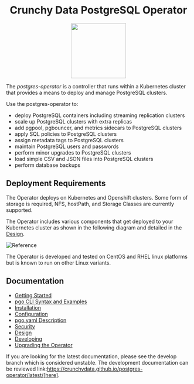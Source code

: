 <h1 align="center">Crunchy Data PostgreSQL Operator</h1>
<p align="center">
  <img width="150" src="./crunchy_logo.png?raw=true"/>
</p>


The *postgres-operator* is a controller that runs within a Kubernetes cluster that provides a means to deploy and manage PostgreSQL clusters.

Use the postgres-operator to:

 * deploy PostgreSQL containers including streaming replication clusters
 * scale up PostgreSQL clusters with extra replicas
 * add pgpool, pgbouncer, and metrics sidecars to PostgreSQL clusters
 * apply SQL policies to PostgreSQL clusters
 * assign metadata tags to PostgreSQL clusters
 * maintain PostgreSQL users and passwords
 * perform minor upgrades to PostgreSQL clusters
 * load simple CSV and JSON files into PostgreSQL clusters
 * perform database backups


## Deployment Requirements

The Operator deploys on Kubernetes and Openshift clusters.  Some form of storage is required, NFS, hostPath, and Storage Classes are currently supported.

The Operator includes various components that get deployed to your
Kubernetes cluster as shown in the following diagram and detailed
in the [Design](https://crunchydata.github.io/postgres-operator/stable/design/).

![Reference](https://crunchydata.github.io/postgres-operator/stable/Operator-Architecture.png)

The Operator is developed and tested on CentOS and RHEL linux platforms but is known to run on other Linux variants.

## Documentation

 - [Getting Started](https://crunchydata.github.io/postgres-operator/stable/gettingstarted/)
 - [pgo CLI Syntax and Examples](https://crunchydata.github.io/postgres-operator/stable/operator-cli/)
 - [Installation](https://crunchydata.github.io/postgres-operator/stable/installation/)
 - [Configuration](https://crunchydata.github.io/postgres-operator/stable/configuration/configuration/)
 - [pgo.yaml Description](https://crunchydata.github.io/postgres-operator/stable/configuration/pgo-yaml-configuration/)
 - [Security](https://crunchydata.github.io/postgres-operator/stable/security/)
 - [Design](https://crunchydata.github.io/postgres-operator/stable/design/)
 - [Developing](https://crunchydata.github.io/postgres-operator/stable/developer-setup/)
 - [Upgrading the Operator](https://crunchydata.github.io/postgres-operator/stable/upgrade/)


If you are looking for the latest documentation, please see the develop branch which is considered unstable. The development
documentation can be reviewed link:https://crunchydata.github.io/postgres-operator/latest/[here].